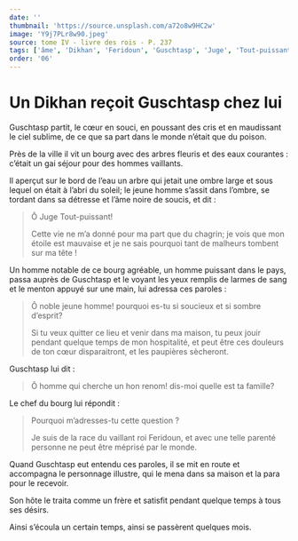 ```yaml
---
date: ''
thumbnail: 'https://source.unsplash.com/a72o8w9HC2w'
image: 'Y9j7PLr8w90.jpeg'
source: tome IV - livre des rois - P. 237
tags: ['âme', 'Dikhan', 'Feridoun', 'Guschtasp', 'Juge', 'Tout-puissant']
order: '06'
---
```


# Un Dikhan reçoit Guschtasp chez lui

Guschtasp partit, le cœur en souci, en poussant des cris et en maudissant le ciel sublime, de ce que sa part dans le monde n’était que du poison.

Près de la ville il vit un bourg avec des arbres fleuris et des eaux courantes : c’était un gai séjour pour des hommes vaillants.

Il aperçut sur le bord de l’eau un arbre qui jetait une ombre large et sous lequel on était à l’abri du soleil; le jeune homme s’assit dans l’ombre, se tordant dans sa détresse et l’âme noire de soucis, et dit :

> Ô Juge Tout-puissant!
>
> Cette vie ne m’a donné pour ma part que du chagrin; je vois que mon étoile est mauvaise et je ne sais pourquoi tant de malheurs tombent sur ma tête !

Un homme notable de ce bourg agréable, un homme puissant dans le pays, passa auprès de Guschtasp et le voyant les yeux remplis de larmes de sang et le menton appuyé sur une main, lui adressa ces paroles :

> Ô noble jeune homme! pourquoi es-tu si soucieux et si sombre d’esprit?
>
> Si tu veux quitter ce lieu et venir dans ma maison, tu peux jouir pendant quelque temps de mon hospitalité, et peut être ces douleurs de ton cœur disparaitront, et les paupières sècheront.

Guschtasp lui dit :

> Ô homme qui cherche un hon renom! dis-moi quelle est ta famille?

Le chef du bourg lui répondit :

> Pourquoi m’adresses-tu cette question ?
>
> Je suis de la race du vaillant roi Feridoun, et avec une telle parenté personne ne peut être méprisé par le monde.

Quand Guschtasp eut entendu ces paroles, il se mit en route et accompagna le personnage illustre, qui le mena dans sa maison et la para pour le recevoir.

Son hôte le traita comme un frère et satisfit pendant quelque temps à tous ses désirs.

Ainsi s’écoula un certain temps, ainsi se passèrent quelques mois.
